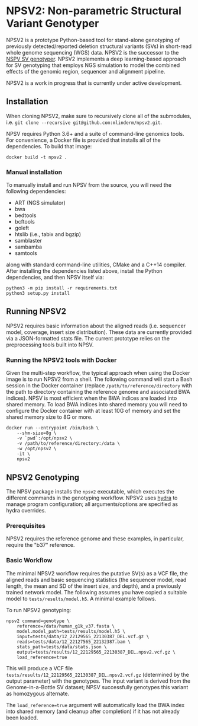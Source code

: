 # NPSV2: Non-parametric Structural Variant Genotyper

NPSV2 is a prototype Python-based tool for stand-alone genotyping of previously detected/reported deletion structural variants (SVs) in short-read whole genome sequencing (WGS) data. NPSV2 is the successor to the [NSPV SV genotyper](https://github.com/mlinderm/npsv). NPSV2 implements a deep learning-based approach for SV genotyping that employs NGS simulation to model the combined effects of the genomic region, sequencer and alignment pipeline.

NPSV2 is a work in progress that is currently under active development.

## Installation

When cloning NPSV2, make sure to recursively clone all of the submodules, i.e. `git clone --recursive git@github.com:mlinderm/npsv2.git`.

NPSV requires Python 3.6+ and a suite of command-line genomics tools. For convenience, a Docker file is provided that installs all of the dependencies. To build that image:
```
docker build -t npsv2 .
```

### Manual installation

To manually install and run NPSV from the source, you will need the following dependencies:

* ART (NGS simulator)
* bwa
* bedtools
* bcftools
* goleft
* htslib (i.e., tabix and bgzip)
* samblaster
* sambamba
* samtools

along with standard command-line utilities, CMake and a C++14 compiler. After installing the dependencies listed above, install the Python dependencies, and then NPSV itself via:
```
python3 -m pip install -r requirements.txt
python3 setup.py install
```

## Running NPSV2

NPSV2 requires basic information about the aligned reads (i.e. sequencer model, coverage, insert size distribution). These data are currently provided via a JSON-formatted stats file. The current prototype relies on the preprocessing tools built into NPSV.

### Running the NPSV2 tools with Docker

Given the multi-step workflow, the typical approach when using the Docker image is to run NPSV2 from a shell. The following command will start a Bash session in the Docker container (replace `/path/to/reference/directory` with the path to directory containing the reference genome and associated BWA indices). NPSV is most efficient when the BWA indices are loaded into shared memory. To load BWA indices into shared memory you will need to configure the Docker container with at least 10G of memory and set the shared memory size to 8G or more.

```
docker run --entrypoint /bin/bash \
    --shm-size=8g \
    -v `pwd`:/opt/npsv2 \
    -v /path/to/reference/directory:/data \
    -w /opt/npsv2 \
    -it \
    npsv2
```

## NPSV2 Genotyping

The NPSV package installs the `npsv2` executable, which executes the different commands in the genotyping workflow. NPSV2 uses [hydra](https://hydra.cc) to manage program configuration; all arguments/options are specified as hydra overrides.

### Prerequisites

NPSV2 requires the reference genome and these examples, in particular, require the "b37" reference.

### Basic Workflow

The minimal NPSV2 workflow requires the putative SV(s) as a VCF file, the aligned reads and basic sequencing statistics (the sequencer model, read length, the mean and SD of the insert size, and depth), and a previously trained network model. The following assumes you have copied a suitable model to `tests/results/model.h5`. A minimal example follows.

To run NPSV2 genotyping:

```
npsv2 command=genotype \
    reference=/data/human_g1k_v37.fasta \
    model.model_path=tests/results/model.h5 \
    input=tests/data/12_22129565_22130387_DEL.vcf.gz \
    reads=tests/data/12_22127565_22132387.bam \
    stats_path=tests/data/stats.json \
    output=tests/results/12_22129565_22130387_DEL.npsv2.vcf.gz \
    load_reference=true
```

This will produce a VCF file `tests/results/12_22129565_22130387_DEL.npsv2.vcf.gz` (determined by the output parameter) with the genotypes. The input variant is derived from the Genome-in-a-Bottle SV dataset; NPSV successfully genotypes this variant as homozygous alternate.

The `load_reference=true` argument will automatically load the BWA index into shared memory (and cleanup after completion) if it has not already been loaded. 

